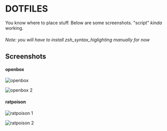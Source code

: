 # DOTFILES #   
You know where to place stuff. Below are some screenshots. "script" *kinda* working.
###### Note: you will have to install zsh_syntax_higlighting manually for now



## Screenshots ##
#### openbox   



![openbox](https://raw.githubusercontent.com/phenelzine/dotfiles/main/wallpapers/screenshots/Screenshot-2.png)   



![openbox 2](https://raw.githubusercontent.com/phenelzine/dotfiles/main/wallpapers/screenshots/Screenshot-1.png)







#### ratpoison   



![ratpoison 1](https://raw.githubusercontent.com/phenelzine/dotfiles/main/wallpapers/screenshots/Unixporn-1.png)    



![ratpoison 2](https://raw.githubusercontent.com/phenelzine/dotfiles/main/wallpapers/screenshots/Unixporn-2.png)  
